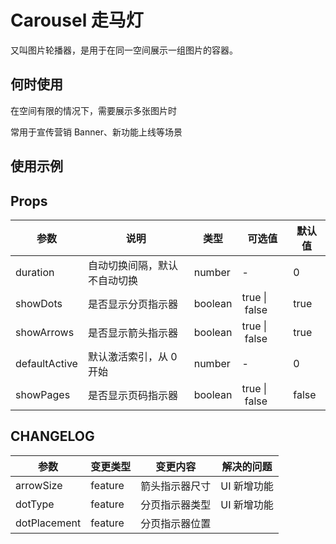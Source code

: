 # Carousel 走马灯

又叫图片轮播器，是用于在同一空间展示一组图片的容器。

## 何时使用

在空间有限的情况下，需要展示多张图片时

常用于宣传营销 Banner、新功能上线等场景

## 使用示例

<!-- Inject Stories -->

## Props

| 参数          | 说明                         | 类型    | 可选值        | 默认值 |
| ------------- | ---------------------------- | ------- | ------------- | ------ |
| duration      | 自动切换间隔，默认不自动切换 | number  | -             | 0      |
| showDots      | 是否显示分页指示器           | boolean | true \| false | true   |
| showArrows    | 是否显示箭头指示器           | boolean | true \| false | true   |
| defaultActive | 默认激活索引，从 0 开始      | number  | -             | 0      |
| showPages     | 是否显示页码指示器           | boolean | true \| false | false  |

## CHANGELOG

| 参数         | 变更类型 | 变更内容       | 解决的问题  |
| ------------ | -------- | -------------- | ----------- |
| arrowSize    | feature  | 箭头指示器尺寸 | UI 新增功能 |
| dotType      | feature  | 分页指示器类型 | UI 新增功能 |
| dotPlacement | feature  | 分页指示器位置 |             |
